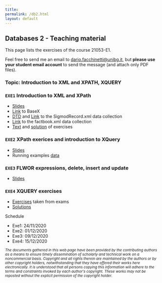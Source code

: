 ```yaml
---
title: 
permalink: /db2.html
layout: default
---
```


## Databases 2 - Teaching material

This page lists the exercises of the course 21053-E1.

Feel free to send me an email to <dario.facchinetti@unibg.it>, but **please use your student email account** to send the message (and attach only PDF files). 

### Topic: Introduction to XML and XPATH, XQUERY

### `EXE1` Introduction to XML and XPath

* [Slides](./db2_files/intro_xml_xpath.pdf)
* [Link](https://basex.org/) to BaseX
* [DTD](./db2_files/SigmodRecord.dtd) and [Link](http://aiweb.cs.washington.edu/research/projects/xmltk/xmldata/www/repository.html#sigmod-record) to the SigmodRecord.xml data collection
* [Link](./db2_files/factbook.zip) to the factbook.xml data collection
* [Text](./db2_files/xpath_t.pdf) and [solution](./db2_files/xpath_tas.pdf) of exercises

### `EXE2` XPath exerices and introduction to XQuery

* [Slides](./db2_files/intro_xquery.pdf)
* Running examples [data](./db2_files/examples_exe2.zip) 

### `EXE3` FLWOR expressions, delete, insert and update

* [Slides](./db2_files/intro_xquery.pdf)

### `EXE4` XQUERY exercises

* [Exercises](./db2_files/xquery_exercises_t.pdf) taken from exams
* [Solutions](./db2_files/xquery_exercises_tas.pdf)

Schedule

* Exe1: 24/11/2020
* Exe2: 01/12/2020
* Exe3: 09/12/2020
* Exe4: 15/12/2020


<small> _The documents gathered in this web page have been provided by the contributing authors as a means to ensure timely dissemination of scholarly and technical work on a noncommercial basis. Copyright and all rights therein are maintained by the authors or by other copyright holders, notwithstanding that they have offered their works here electronically. It is understood that all persons copying this information will adhere to the terms and constraints invoked by each author's copyright. These works may not be reposted without the explicit permission of the copyright holder._</small>
